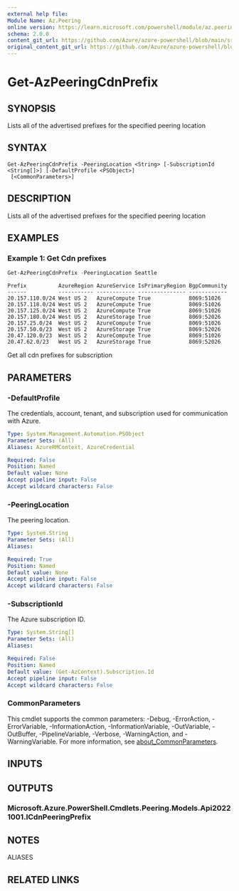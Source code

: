 ```yaml
---
external help file: 
Module Name: Az.Peering
online version: https://learn.microsoft.com/powershell/module/az.peering/get-azpeeringcdnprefix
schema: 2.0.0
content_git_url: https://github.com/Azure/azure-powershell/blob/main/src/Peering/Peering/help/Get-AzPeeringCdnPrefix.md
original_content_git_url: https://github.com/Azure/azure-powershell/blob/main/src/Peering/Peering/help/Get-AzPeeringCdnPrefix.md
---
```


# Get-AzPeeringCdnPrefix

## SYNOPSIS
Lists all of the advertised prefixes for the specified peering location

## SYNTAX

```
Get-AzPeeringCdnPrefix -PeeringLocation <String> [-SubscriptionId <String[]>] [-DefaultProfile <PSObject>]
 [<CommonParameters>]
```

## DESCRIPTION
Lists all of the advertised prefixes for the specified peering location

## EXAMPLES

### Example 1: Get Cdn prefixes
```powershell
Get-AzPeeringCdnPrefix -PeeringLocation Seattle
```

```output
Prefix          AzureRegion AzureService IsPrimaryRegion BgpCommunity
------          ----------- ------------ --------------- ------------
20.157.110.0/24 West US 2   AzureCompute True            8069:51026
20.157.118.0/24 West US 2   AzureCompute True            8069:51026
20.157.125.0/24 West US 2   AzureCompute True            8069:51026
20.157.180.0/24 West US 2   AzureStorage True            8069:52026
20.157.25.0/24  West US 2   AzureCompute True            8069:51026
20.157.50.0/23  West US 2   AzureStorage True            8069:52026
20.47.120.0/23  West US 2   AzureCompute True            8069:51026
20.47.62.0/23   West US 2   AzureStorage True            8069:52026
```

Get all cdn prefixes for subscription

## PARAMETERS

### -DefaultProfile
The credentials, account, tenant, and subscription used for communication with Azure.

```yaml
Type: System.Management.Automation.PSObject
Parameter Sets: (All)
Aliases: AzureRMContext, AzureCredential

Required: False
Position: Named
Default value: None
Accept pipeline input: False
Accept wildcard characters: False
```

### -PeeringLocation
The peering location.

```yaml
Type: System.String
Parameter Sets: (All)
Aliases:

Required: True
Position: Named
Default value: None
Accept pipeline input: False
Accept wildcard characters: False
```

### -SubscriptionId
The Azure subscription ID.

```yaml
Type: System.String[]
Parameter Sets: (All)
Aliases:

Required: False
Position: Named
Default value: (Get-AzContext).Subscription.Id
Accept pipeline input: False
Accept wildcard characters: False
```

### CommonParameters
This cmdlet supports the common parameters: -Debug, -ErrorAction, -ErrorVariable, -InformationAction, -InformationVariable, -OutVariable, -OutBuffer, -PipelineVariable, -Verbose, -WarningAction, and -WarningVariable. For more information, see [about_CommonParameters](http://go.microsoft.com/fwlink/?LinkID=113216).

## INPUTS

## OUTPUTS

### Microsoft.Azure.PowerShell.Cmdlets.Peering.Models.Api20221001.ICdnPeeringPrefix

## NOTES

ALIASES

## RELATED LINKS


